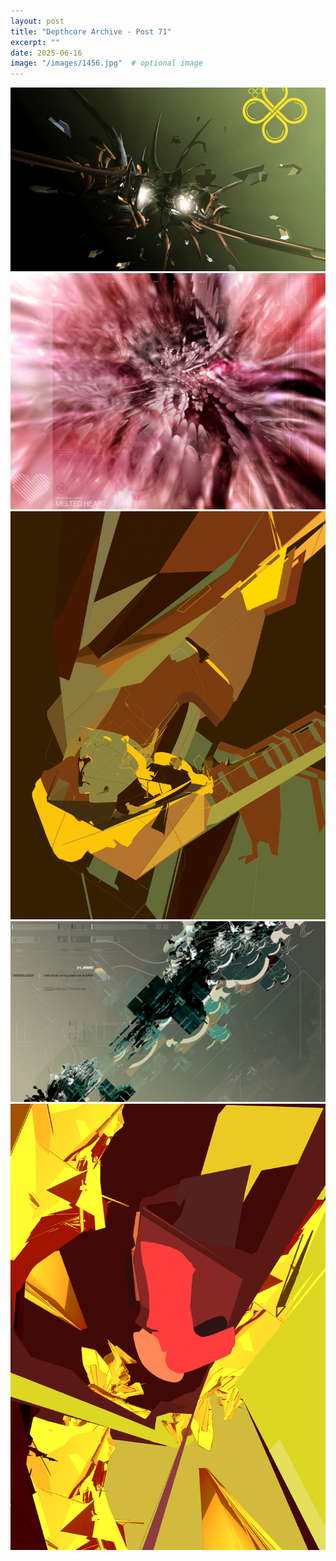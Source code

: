```yaml
---
layout: post
title: "Depthcore Archive - Post 71"
excerpt: ""
date: 2025-06-16
image: "/images/1456.jpg"  # optional image
---
```


<img src="/images/1456.jpg">
<img src="/images/1457.jpg" alt="1457.jpg"/>
<img src="/images/1462.jpg" alt="1462.jpg"/>
<img src="/images/1463.jpg" alt="1463.jpg"/>
<img src="/images/1464.jpg" alt="1464.jpg"/>
